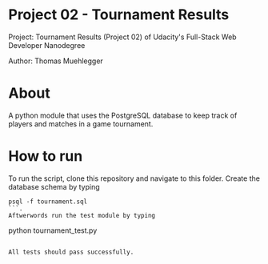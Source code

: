 # Project 02 - Tournament Results

Project: Tournament Results (Project 02) of Udacity's Full-Stack Web Developer Nanodegree

Author: Thomas Muehlegger

# About

A python module that uses the PostgreSQL database to keep track of players and matches in a game tournament.

# How to run

To run the script, clone this repository and navigate to this folder.
Create the database schema by typing 
```
psql -f tournament.sql
```.
Aftwerwords run the test module by typing
```
python tournament_test.py
```.

All tests should pass successfully.